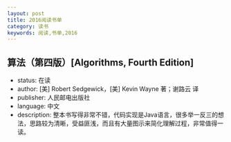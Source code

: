```yaml
---
layout: post
title: 2016阅读书单
category: 读书
keywords: 阅读,书单,2016
---
```


## 算法（第四版）[Algorithms, Fourth Edition]

- status: 在读
- author: [美] Robert Sedgewick，[美] Kevin Wayne 著；谢路云 译
- publisher: 人民邮电出版社
- language: 中文
- description: 整本书写得非常不错，代码实现是Java语言，很多举一反三的想法，思路较为清晰，受益匪浅，而且有大量图示来简化理解过程，非常值得一读。


